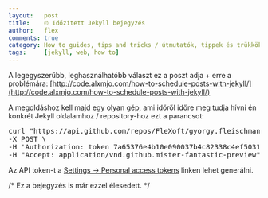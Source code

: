 ```yaml
---
layout:   post
title:    ⏰ Időzített Jekyll bejegyzés
author:   flex
comments: true
category: How to guides, tips and tricks / útmutatók, tippek és trükkök
tags:     [jekyll, web, how to]
---
```


A legegyszerűbb, leghasználhatóbb választ ez a poszt adja + erre a problémára: [http://code.alxmjo.com/how-to-schedule-posts-with-jekyll/](http://code.alxmjo.com/how-to-schedule-posts-with-jekyll/)

<!-- break -->

A megoldáshoz kell majd egy olyan gép, ami időről időre meg tudja hívni én konkrét Jekyll oldalamhoz / repository-hoz ezt a parancsot:

<pre class="terminal">curl "https://api.github.com/repos/FleXoft/gyorgy.fleischmann.hu/pages/builds" \
-X POST \
-H 'Authorization: token 7a65376e4b10e090037b4c82338c4ef5031ab408' \
-H "Accept: application/vnd.github.mister-fantastic-preview"</pre>

Az API token-t a [Settings → Personal access tokens](https://github.com/settings/tokens/) linken lehet generálni.

/* Ez a bejegyzés is már ezzel élesedett. */